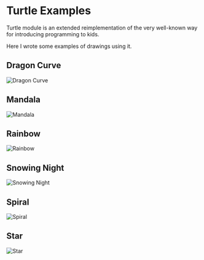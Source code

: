# Turtle Examples

Turtle module is an extended reimplementation of the very well-known way for introducing programming to kids.

Here I wrote some examples of drawings using it.

## Dragon Curve

![Dragon Curve](https://github.com/mabrasil/python-homework/blob/master/turtle/images/dragon_curve.png?raw=true)

## Mandala

![Mandala](https://github.com/mabrasil/python-homework/blob/master/turtle/images/mandala.png?raw=true)

## Rainbow

![Rainbow](https://github.com/mabrasil/python-homework/blob/master/turtle/images/rainbow.png?raw=true)

## Snowing Night

![Snowing Night](https://github.com/mabrasil/python-homework/blob/master/turtle/images/snowing_night.png?raw=true)

## Spiral

![Spiral](https://github.com/mabrasil/python-homework/blob/master/turtle/images/spiral.png?raw=true)

## Star

![Star](https://github.com/mabrasil/python-homework/blob/master/turtle/images/star.png?raw=true)


